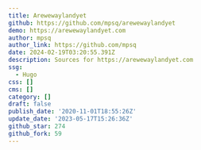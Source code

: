 ```yaml
---
title: Arewewaylandyet
github: https://github.com/mpsq/arewewaylandyet
demo: https://arewewaylandyet.com
author: mpsq
author_link: https://github.com/mpsq
date: 2024-02-19T03:20:55.391Z
description: Sources for https://arewewaylandyet.com
ssg:
  - Hugo
css: []
cms: []
category: []
draft: false
publish_date: '2020-11-01T18:55:26Z'
update_date: '2023-05-17T15:26:36Z'
github_star: 274
github_fork: 59
---
```

